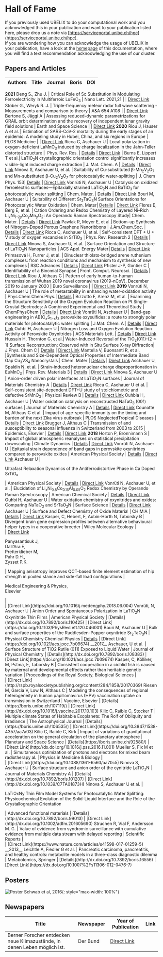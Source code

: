 # Hall of Fame

If you previously used UBELIX to do your computational work and you acknowledged this
in your publication and want to your publication listed here, please drop us a note via [https://serviceportal.unibe.ch/hpc](https://serviceportal.unibe.ch/hpc).  
If you are wondering how you can acknowledge the usage of UBELIX in your
publication, have a look at the [homepage](index.md) of this documentation, where
you will find a text recommendation acknoowledging the use of our cluster.

## Papers and Articles

Authors | Title | Journal | Boris | DOI
--- | --- | --- | --- | ---
__2021__
Deng S., Zhu J. | Critical Role of Sc Substitution in Modulating Ferroelectricity in Multiferroic LuFeO<sub>3</sub> | Nano Lett. 2021,21 | | [Direct Link](https://doi.org/10.1021/acs.nanolett.1c02123)
Stober G., Weryk R. J. | Triple-frequency meteor radar full wave scattering - Measurements and comparison to theory | A&A 654 A108 | | [Direct Link](https://doi.org/10.1051/0004-6361/202141470)
Bertone S, Jäggi A | Assessing reduced-dynamic parametrizations for GRAIL orbit determination and the recovery of independent lunar gravity field solutions | Earth and Space Science | | [Direct Link](https://doi.org/10.1029/2020EA001454) 
__2020__
Riou J, Hauser A et al. | Estimation of SARS-CoV-2 mortality during the early stages of an epidemic: A modeling study in Hubei, China, and six regions in Europe | PLOS Medicine | | [Direct Link](https://doi.org/10.1371/journal.pmed.1003189)
Ricca C, Aschauer U | Local polarization in oxygen-deficient LaMnO<sub>3</sub> induced by charge localization in the Jahn-Teller distorted structure |  Phys. Rev. Res. | [Details](http://dx.doi.org/10.1103/PhysRevResearch.2.042040) | [Direct Link](https://boris.unibe.ch/149523/) | 
Burns E, Lippert T et al.| LaTiO<sub>2</sub>N crystallographic orientation control significantly increases visible-light induced charge extraction | J. Mat. Chem. A | [Details](http://dx.doi.org/10.1039/D0TA08117E) | [Direct Link](https://boris.unibe.ch/148602/)
Ninova S, Aschauer U, et al. | Suitability of Cu-substituted β-Mn<sub>2</sub>V<sub>2</sub>O<sub>7</sub> and Mn-substituted β-Cu<sub>2</sub>V<sub>2</sub>O<sub>7</sub> for photocatalytic water-splitting | J. Chem Phys. 153| [Details](https://doi.org/10.1063/5.0019306) | [Direct Link](https://boris.unibe.ch/id/eprint/146818)
Vonrüti N, Aschauer U  | Catalysis on oxidized ferroelectric surfaces—Epitaxially strained LaTiO<sub>2</sub>N and BaTiO<sub>3</sub> for photocatalytic water splitting | Chem. Mater. | [Details](https://doi.org/10.1063/1.5135751) | [Direct Link](https://boris.unibe.ch/id/eprint/138888)
Bouri M, Aschauer U | Suitability of Different Sr<sub>2</sub>TaO<sub>3</sub>N Surface Orientations for Photocatalytic Water Oxidation | Chem. Mater| [Details](https://doi.org/10.1021/acs.chemmater.9b02294) | [Direct Link](https://boris.unibe.ch/id/eprint/139278)
Flores E, Berg E, et al. | Cation Ordering and Redox Chemistry of Layered Ni-Rich Li<sub>x</sub>Ni<sub>1–2y</sub>Co<sub>y</sub>Mn<sub>y</sub>O<sub>2</sub>: An Operando Raman Spectroscopy Study| Chem. Mater. | [Details](https://doi.org/10.1021/acs.chemmater.9b03202) | [Direct Link](https://boris.unibe.ch/id/eprint/139279)
Pawlak R, Meyer E, et al.| Bottom-up Synthesis of Nitrogen-Doped Porous Graphene Nanoribbons | J.Am.Chem.Soc. | [Details](https://doi.org/10.1021/jacs.0c03946) | [Direct Link](    https://boris.unibe.ch/id/eprint/144998)
Ricca C, Aschauer U, et al. | Self-consistent DFT + U + V study of oxygen vacancies in SrTiO<sub>3</sub> | Phys. Rev. Research 2 | [Details](https://doi.org/10.1103/PhysRevResearch.2.023313) | [Direct Link](    https://boris.unibe.ch/id/eprint/145689)
Ninova S, Aschauer U, et al. | Surface Orientation and Structure of LaTiO<sub>2</sub>N Nanoparticles | ACS Appl. Energy Mater| [Details](https://doi.org/10.1021/acsaem.0c00777) | [Direct Link](https://boris.unibe.ch/id/eprint/145694)
Primasová H, Furrer J, et al. | Dinuclear thiolato-bridged arene ruthenium complexes: from reaction conditions and mechanism to synthesis of new complexes | RSC Advances | [Details](https://doi.org/10.1039/D0RA08146A) | [Direct Link](https://boris.unibe.ch/id/eprint/147809)
Pfister J-P, Gontier C | Identifiability of a Binomial Synapse | Front. Comput. Neurosci. | [Details](http://dx.doi.org/10.7892/boris.146762) | [Direct Link](https://doi.org/10.3389/fncom.2020.558477)
Riou J, Althaus C | Pattern of early human-to-human transmission of Wuhan 2019 novel coronavirus (2019-nCoV), December 2019 to January 2020 | Euro Surveillance | | [Direct Link](https://doi.org/10.2807/1560-7917.ES.2020.25.4.2000058)
__2019__
Vonrüti N, Aschauer U | The role of metastability in enhancing water-oxidation activity | Phys.Chem.Chem.Phys.| [Details](https://doi.org/10.1039/C9CP04859F) | 
Bizzotto F, Arenz M, et al. | Examining the Structure Sensitivity of the Oxygen Evolution Reaction on Pt Single‐Crystal Electrodes: A Combined Experimental and Theoretical Study | ChemPhysChem | [Details](https://doi.org/10.1002/cphc.201900193) | [Direct Link](https://boris.unibe.ch/id/eprint/133629)
Vonrüti N, Aschauer U | Band-gap engineering in AB(O<sub>x</sub>S<sub>1−x</sub>)<sub>3</sub> perovskite oxysulfides: a route to strongly polar materials for photocatalytic water splitting | J.Mat. Chem. A | [Details](https://doi.org/10.1039/C9TA03116B) | [Direct Link](   https://boris.unibe.ch/id/eprint/131724)
Ouhbi H, Aschauer U | Nitrogen Loss and Oxygen Evolution Reaction Activity of Perovskite Oxynitrides | ACS Materials Lett. | [Details](https://pubs.acs.org/doi/10.1021/acsmaterialslett.9b00088) | [Direct Link](  https://boris.unibe.ch/id/eprint/131416)
Hussain H, Thornton G, et al.| Water-Induced Reversal of the TiO<sub>2</sub>(011)-(2 × 1) Surface Reconstruction: Observed with in Situ Surface X-ray Diffraction| J.Phys. Chem C | [Details](https://doi.org/10.1021/acs.jpcc.9b04383) | [Direct Link](    https://boris.unibe.ch/id/eprint/131413)
Mantella V, Buonsanti R, et al. |Synthesis and Size-Dependent Optical Properties of Intermediate Band Gap Cu<sub>3</sub>VS<sub>4</sub> Nanocrystals | Chem. Mater | [Details](https://doi.org/10.1021/acs.chemmater.8b04610) | [Direct Link](   https://boris.unibe.ch/id/eprint/125172)
Aschauer U, Spaldin N, et al. | Strain-induced heteronuclear charge disproportionation in EuMnO<sub>3</sub> | Phys. Rev. Materials 3 | [Details](https://doi.org/10.1103/PhysRevMaterials.3.013601) | [Direct Link](  https://boris.unibe.ch/id/eprint/123441)
Ninova S, Aschauer U | Anion-order driven polar interfaces at LaTiO<sub>2</sub>N surfaces | Journal of Materials Chemistry A | [Details](https://doi.org/10.1039/C8TA10230A) | [Direct Link](https://boris.unibe.ch/id/eprint/125174)
Ricca C, Aschauer U et al. | Self-consistent site-dependent DFT+U study of stoichiometric and defective SrMnO<sub>3</sub> | Physical Review B | [Details](https://doi.org/10.1103/PhysRevB.99.094102) | [Direct Link](	https://boris.unibe.ch/id/eprint/127784)
Ouhbia H, Aschauer U | Water oxidation catalysis on reconstructed NaTaO<sub>3</sub> (001) surfaces | Journal of Materials Chemistry A | [Details](https://doi.org/10.1039/C9TA04001C) | [Direct Link](https://boris.unibe.ch/id/eprint/119149)
Counotte M, Althaus C et al. | Impact of age-specific immunity on the timing and burden of the next Zika virus outbreak | PLOS NeglectedTropical Diseases | [Details](http://dx.doi.org/10.7892/boris.137920) | [Direct Link](http://dx.doi.org/10.1371/journal.pntd.0007978)
Brugger J, Althaus C | Transmission of and susceptibility to seasonal influenza in Switzerland from 2003 to 2015 | Epidemics, Elsevier | [Details](http://dx.doi.org/10.7892/boris.134297) | [Direct Link](https://doi.org/10.1016/j.epidem.2019.100373)
__2018__
Horton P, Brönnimann S | Impact of global atmospheric reanalyses on statistical precipitation downscaling | Climate Dynamics | [Details](http://dx.doi.org/10.7892/boris.120012) | [Direct Link](http://doi.org/10.1007/s00382-018-4442-6)
Vonrüti N, Aschauer U | Epitaxial strain dependence of band gaps in perovskite oxynitrides compared to perovskite oxides | <span>American Physical Society</span> | [Details](http://dx.doi.org/10.7892/boris.120630) | [Direct Link](https://doi.org/10.1103/PhysRevMaterials.2.105401)
Aschauer U | <p class="pageTitle" style="text-align: left;">Ultrafast Relaxation Dynamics of the Antiferrodistortive Phase in Ca Doped SrTiO₃</p> | <span>American Physical Society</span> | [Details](http://dx.doi.org/10.7892/boris.119148) | [Direct Link](https://doi.org/10.1103/PhysRevLett.121.055701)
Vonrüti N, Aschauer U, et al. | Elucidation of Li<sub>x</sub>Ni<sub>0.8</sub>Co<sub>0.15</sub>Al<sub>0.05</sub>O<sub>2</sub> Redox Chemistry by Operando Raman Spectroscopy | American Chemical Society | [Details](http://dx.doi.org/10.7892/boris.118507) | [Direct Link](https://doi.org/10.1021/acs.chemmater.8b01384)
Ouhbi H, Aschauer U | Water oxidation chemistry of oxynitrides and oxides: Comparing NaTaO<sub>3</sub>&nbsp;and SrTaO<sub>2</sub>N | Surface Science | [Details](http://dx.doi.org/10.7892/boris.119149) | [Direct Link](https://doi.org/10.1016/j.susc.2018.07.013)
Aschauer U | Surface and Defect Chemistry of Oxide Material | CHIMIA | [Details](http://dx.doi.org/10.7892/boris.117098) | [Direct Link](https://doi.org/10.2533/chimia.2018.286)
Kasper, C, Hebert, F, Aubin-Horth N, Taborsky B | Divergent brain gene expression profiles between alternative behavioural helper types in a cooperative breeder | Wiley Molecular Ecology | <br> | [Direct Link](https://doi.org/10.1111/mec.14837)
<p>Panyasantisuk J,<br>Dall'Ara E,<br>Pretterklieber M,<br>Pahr D.H.,<br>Zysset P.K.</p> | Mapping anisotropy improves QCT-based finite element estimation of hip strength in pooled stance and side-fall load configurations | <p>Medical Engineering &amp; Physics,<br><span style="letter-spacing: 0.0px;">Elsevier</span></p> | <br> | [Direct Link](https://doi.org/10.1016/j.medengphy.2018.06.004)
Vonrüti, N, Aschauer U | Anion Order and Spontaneous Polarization in LaTiO<sub>2</sub>N Oxynitride Thin Films | American Physical Society | [Details](http://dx.doi.org/10.7892/boris.110425) | [Direct Link](https://doi.org/10.1103/PhysRevLett.120.046001)
Bouri M, Aschauer U | Bulk and surface properties of the Ruddlesden-Popper oxynitride Sr<sub>2</sub>TaO<sub>3</sub>N | Physical Chemistry Chemical Physics | <a rel="nofollow" href="https://idos-wiki.unibe.ch/10.7892/boris.110062">Details</a> | [Direct Link](https://doi.org/10.1021/acs.jpcc.7b09674)
__2017__
Aschauer, U et al. | Surface Structure of TiO2 Rutile (011) Exposed to Liquid Water | Journal of Physical Chemistry | [Details](http://dx.doi.org/10.7892/boris.108383) | [Direct Link](https://doi.org/10.1021/acs.jpcc.7b09674)
Kasper, C, Kölliker, M, Pstma, E, Taborsky B | Consistent cooperation in a cichlid fish is caused by maternal and developmental effects rather than heritable genetic variation | Proceedings of the Royal Society, Biological Sciences | <br> | [Direct Link](http://rspb.royalsocietypublishing.org/content/284/1858/20170369)
Riesen M, Garcia V, Low N, Althaus C | Modeling the consequences of regional heterogeneity in human papillomavirus (HPV) vaccination uptake on transmission in Switzerland | Vaccine, Elsevier | [Details](https://boris.unibe.ch/107119/) | [Direct Link](http://dx.doi.org/10.1016/j.vaccine.2017.10.103)
Kilic C, Raible C, Stocker T | Multiple climate States of Habitable Exoplanets: The Rolf of Obliquity and Irradiance | The Astrophysical Journal | [Details](https://boris.unibe.ch/106535/) | [Direct Link](https://doi.org/10.3847/1538-4357/aa7a03)
Kilic C, Raible C, Kirk | Impact of variations of gravitational acceleration on the general circulation of the planetary atmosphere | <span>Planetary and Space Science</span> | [Details](https://boris.unibe.ch/92580/) | [Direct Link](http://dx.doi.org/10.1016/j.pss.2016.11.001)
Mueller S, Fix M et al. | Simultaneous optimization of photons and electrons for mixed beam radiotherapy al. | Physics in Medicine &amp; Biology | <br> | [Direct Link](https://doi.org/10.1088/1361-6560/aa70c5)
Ninova S, Aschauer U | Surface structure and anion order of the oynitride LaTiO<sub><small><span>2</span></small></sub>N | Journal of Materials Chemistry A | [Details](http://dx.doi.org/10.7892/boris.101207) | [Direct Link](http://dx.doi.org/10.1039/C7TA01873H)
Ninova S, Aschauer U et al. | <p class="pageTitle" style="text-align: left;">LaTiOxNy Thin Film Model Systems for Photocatalytic Water Splitting: Physicochemical Evolution of the Solid-Liquid Interface and the Role of the Crystallographic Orientation</p> | Advanced functional materials | [Details](http://dx.doi.org/10.7892/boris.99013) | [Direct Link](http://dx.doi.org/10.1002/adfm.201605690)
Struchen R, Vial F, Andersson M. G. | Value of evidence from syndromic surveillance with cumulative evidence from multiple data stream with delayed reporting | Scientific Reports | <br> | [Direct Link](https://www.nature.com/articles/s41598-017-01259-5)
__2013__
Leichtle A, Fiedler G et al. | Pancreatic carcinoma, pancreatitis, and healthy controls: metabolite models in a three-class diagnostic dilemma | Metabolomics, Springer | [Details](http://dx.doi.org/10.7892/boris.16556) | [Direct Link](https://dx.doi.org/10.1007%2Fs11306-012-0476-7)

## Posters

![Poster Schwab et al, 2016](images/hof_schwab_2016_ncsml.png "Schwab et al., Computational neuroscience: Validation and reliability of directed dynamic networks of the brain, 2016"){: style="max-width: 100%"}

## Newspapers

Title | Newspaper | Year of Publication | Link
--- | --- | --- | ---
Berner Forscher entdecken neue Klimazustände, in denen Leben möglich ist. | Der Bund | [Direct Link](https://webspecial.derbund.ch/longform/planet/planet/)
